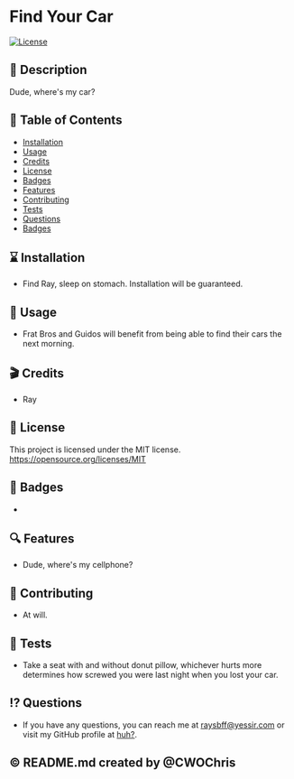 # Find Your Car
[![License](https://img.shields.io/badge/License-MIT-blue.svg)](https://opensource.org/licenses/MIT)

## :ledger: Description
Dude, where's my car?

## :bookmark_tabs: Table of Contents
* [Installation](#installation)
* [Usage](#usage)
* [Credits](#credits)
* [License](#license)
* [Badges](#badges)
* [Features](#features)
* [Contributing](#contributing)
* [Tests](#tests)
* [Questions](#questions)
* [Badges](#badges)

## :hourglass: Installation
* Find Ray, sleep on stomach. Installation will be guaranteed.

## :arrows_counterclockwise: Usage
* Frat Bros and Guidos will benefit from being able to find their cars the next morning.

## :clapper: Credits
* Ray

## :key: License
This project is licensed under the MIT license. https://opensource.org/licenses/MIT

## :name_badge: Badges
* 

## :mag: Features
* Dude, where's my cellphone?

## :muscle: Contributing
* At will.

## :card_index: Tests
* Take a seat with and without donut pillow, whichever hurts more determines how screwed you were last night when you lost your car.

## :interrobang: Questions
* If you have any questions, you can reach me at raysbff@yessir.com or visit my GitHub profile at [huh?](https://github.com/huh?).

## :copyright: README.md created by @CWOChris
